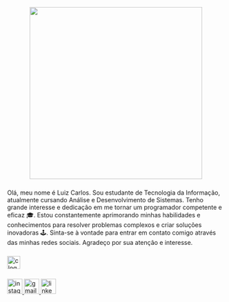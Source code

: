 <div align="center">
  <img height="400" src="https://mir-s3-cdn-cf.behance.net/project_modules/1400_opt_1/eef76b143584307.627d06916ce10.gif"  />
</div>

###

<p align="left">Olá, meu nome é Luiz Carlos. Sou estudante de Tecnologia da Informação, atualmente cursando Análise e Desenvolvimento de Sistemas. Tenho grande interesse e dedicação em me tornar um programador competente e eficaz 🎓. Estou constantemente aprimorando minhas habilidades e conhecimentos para resolver problemas complexos e criar soluções inovadoras 🕹️. Sinta-se à vontade para entrar em contato comigo através das minhas redes sociais. Agradeço por sua atenção e interesse.</p>

###

<div align="left">
  <img src="https://cdn.jsdelivr.net/gh/devicons/devicon/icons/c/c-original.svg" height="30" alt="c logo"  />
</div>

###

<div align="left">
  <a href="luz_carlo3" target="_blank">
    <img src="https://img.shields.io/static/v1?message=Instagram&logo=instagram&label=&color=E4405F&logoColor=white&labelColor=&style=for-the-badge" height="35" alt="instagram logo"  />
  </a>
  <a href="luiz,programa.carlos@gmail.com" target="_blank">
    <img src="https://img.shields.io/static/v1?message=Gmail&logo=gmail&label=&color=D14836&logoColor=white&labelColor=&style=for-the-badge" height="35" alt="gmail logo"  />
  </a>
  <a href="www.linkedin.com/in/luiz-carlos-b335142b6" target="_blank">
    <img src="https://img.shields.io/static/v1?message=LinkedIn&logo=linkedin&label=&color=0077B5&logoColor=white&labelColor=&style=for-the-badge" height="35" alt="linkedin logo"  />
  </a>
</div>

###

